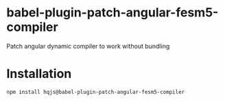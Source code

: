 # babel-plugin-patch-angular-fesm5-compiler
Patch angular dynamic compiler to work without bundling

# Installation
```sh
npm install hqjs@babel-plugin-patch-angular-fesm5-compiler
```
